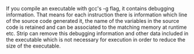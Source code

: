 If you compile an executable with gcc's -g flag, it contains debugging information. That means for each instruction there is information which line of the source code generated it, the name of the variables in the source code is retained and can be associated to the matching memory at runtime etc. Strip can remove this debugging information and other data included in the executable which is not necessary for execution in order to reduce the size of the executable.
